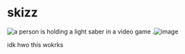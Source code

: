 # skizz


<img src="https://media1.tenor.com/m/KC_VW90d8ygAAAAd/imp-and-skizz-skizzpulse.gif" alt="a person is holding a light saber in a video game ."/>![image](https://github.com/user-attachments/assets/dadb8d27-4d34-415c-b758-c8ecabf48d67)

idk hwo this wokrks
